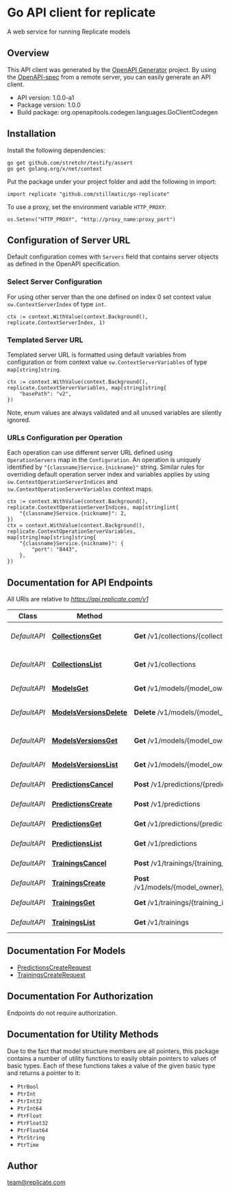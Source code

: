# Go API client for replicate

A web service for running Replicate models

## Overview
This API client was generated by the [OpenAPI Generator](https://openapi-generator.tech) project.  By using the [OpenAPI-spec](https://www.openapis.org/) from a remote server, you can easily generate an API client.

- API version: 1.0.0-a1
- Package version: 1.0.0
- Build package: org.openapitools.codegen.languages.GoClientCodegen

## Installation

Install the following dependencies:

```shell
go get github.com/stretchr/testify/assert
go get golang.org/x/net/context
```

Put the package under your project folder and add the following in import:

```golang
import replicate "github.com/stillmatic/go-replicate"
```

To use a proxy, set the environment variable `HTTP_PROXY`:

```golang
os.Setenv("HTTP_PROXY", "http://proxy_name:proxy_port")
```

## Configuration of Server URL

Default configuration comes with `Servers` field that contains server objects as defined in the OpenAPI specification.

### Select Server Configuration

For using other server than the one defined on index 0 set context value `sw.ContextServerIndex` of type `int`.

```golang
ctx := context.WithValue(context.Background(), replicate.ContextServerIndex, 1)
```

### Templated Server URL

Templated server URL is formatted using default variables from configuration or from context value `sw.ContextServerVariables` of type `map[string]string`.

```golang
ctx := context.WithValue(context.Background(), replicate.ContextServerVariables, map[string]string{
	"basePath": "v2",
})
```

Note, enum values are always validated and all unused variables are silently ignored.

### URLs Configuration per Operation

Each operation can use different server URL defined using `OperationServers` map in the `Configuration`.
An operation is uniquely identified by `"{classname}Service.{nickname}"` string.
Similar rules for overriding default operation server index and variables applies by using `sw.ContextOperationServerIndices` and `sw.ContextOperationServerVariables` context maps.

```golang
ctx := context.WithValue(context.Background(), replicate.ContextOperationServerIndices, map[string]int{
	"{classname}Service.{nickname}": 2,
})
ctx = context.WithValue(context.Background(), replicate.ContextOperationServerVariables, map[string]map[string]string{
	"{classname}Service.{nickname}": {
		"port": "8443",
	},
})
```

## Documentation for API Endpoints

All URIs are relative to *https://api.replicate.com/v1*

Class | Method | HTTP request | Description
------------ | ------------- | ------------- | -------------
*DefaultAPI* | [**CollectionsGet**](docs/DefaultAPI.md#collectionsget) | **Get** /v1/collections/{collection_slug} | Get a collection of models
*DefaultAPI* | [**CollectionsList**](docs/DefaultAPI.md#collectionslist) | **Get** /v1/collections | List collections of models
*DefaultAPI* | [**ModelsGet**](docs/DefaultAPI.md#modelsget) | **Get** /v1/models/{model_owner}/{model_name} | Get a model
*DefaultAPI* | [**ModelsVersionsDelete**](docs/DefaultAPI.md#modelsversionsdelete) | **Delete** /v1/models/{model_owner}/{model_name}/versions/{version_id} | Delete a model version
*DefaultAPI* | [**ModelsVersionsGet**](docs/DefaultAPI.md#modelsversionsget) | **Get** /v1/models/{model_owner}/{model_name}/versions/{version_id} | Get a model version
*DefaultAPI* | [**ModelsVersionsList**](docs/DefaultAPI.md#modelsversionslist) | **Get** /v1/models/{model_owner}/{model_name}/versions | List model versions
*DefaultAPI* | [**PredictionsCancel**](docs/DefaultAPI.md#predictionscancel) | **Post** /v1/predictions/{prediction_id}/cancel | Cancel a prediction
*DefaultAPI* | [**PredictionsCreate**](docs/DefaultAPI.md#predictionscreate) | **Post** /v1/predictions | Create a prediction
*DefaultAPI* | [**PredictionsGet**](docs/DefaultAPI.md#predictionsget) | **Get** /v1/predictions/{prediction_id} | Get a prediction
*DefaultAPI* | [**PredictionsList**](docs/DefaultAPI.md#predictionslist) | **Get** /v1/predictions | List predictions
*DefaultAPI* | [**TrainingsCancel**](docs/DefaultAPI.md#trainingscancel) | **Post** /v1/trainings/{training_id}/cancel | Cancel a training
*DefaultAPI* | [**TrainingsCreate**](docs/DefaultAPI.md#trainingscreate) | **Post** /v1/models/{model_owner}/{model_name}/versions/{version_id}/trainings | Create a training
*DefaultAPI* | [**TrainingsGet**](docs/DefaultAPI.md#trainingsget) | **Get** /v1/trainings/{training_id} | Get a training
*DefaultAPI* | [**TrainingsList**](docs/DefaultAPI.md#trainingslist) | **Get** /v1/trainings | List trainings


## Documentation For Models

 - [PredictionsCreateRequest](docs/PredictionsCreateRequest.md)
 - [TrainingsCreateRequest](docs/TrainingsCreateRequest.md)


## Documentation For Authorization

Endpoints do not require authorization.


## Documentation for Utility Methods

Due to the fact that model structure members are all pointers, this package contains
a number of utility functions to easily obtain pointers to values of basic types.
Each of these functions takes a value of the given basic type and returns a pointer to it:

* `PtrBool`
* `PtrInt`
* `PtrInt32`
* `PtrInt64`
* `PtrFloat`
* `PtrFloat32`
* `PtrFloat64`
* `PtrString`
* `PtrTime`

## Author

team@replicate.com

